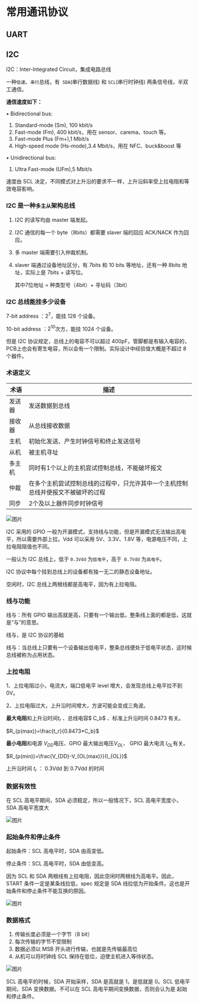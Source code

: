 # 常用通讯协议

## UART



## I2C

I2C：Inter-Integrated Circuit，集成电路总线

一种`低速`、`串行`总线，有` SDA`(串行数据线) 和 `SCL`(串行时钟线) 两条信号线，半双工通信。

**通信速度如下：**

• Bidirectional bus:

1. Standard-mode (Sm), 100 kbit/s
2. Fast-mode (Fm), 400 kbit/s，用在 sensor、carema、touch 等。
3. Fast-mode Plus (Fm+),1 Mbit/s
4. High-speed mode (Hs-mode),3.4 Mbit/s，用在 NFC、buck&boost 等

• Unidirectional bus:

1. Ultra Fast-mode (UFm),5 Mbit/s

速度由 SCL 决定，不同模式对上升沿的要求不一样，上升沿斜率受上拉电阻和等效电容影响。

### I2C 是一种`多主从`架构总线

1. I2C 的读写均由 master 端发起。

2. I2C 通信的每一个 byte（8bits）都需要 slaver 端的回应 ACK/NACK 作为回应。

3. 多 master 端需要引入仲裁机制。

4. slaver 端通过设备地址区分，有 7bits 和 10 bits 等地址，还有一种 8bits 地址，实际上是 7bits + 读写位。

    其中7位地址 = 种类型号（4bit）+ 寻址码（3bit）

### I2C 总线能挂多少设备

7-bit address ：$2^7$，能挂 128 个设备。

10-bit address ：$2^{10}$次方，能挂 1024 个设备。

但是 I2C 协议规定，总线上的电容不可以超过 400pF。管脚都是有输入电容的，PCB上也会有寄生电容，所以会有一个限制。实际设计中经验值大概是不超过 8 个器件。

### 术语定义

| 术语   | 描述                                                         |
| ------ | ------------------------------------------------------------ |
| 发送器 | 发送数据到总线                                               |
| 接收器 | 从总线接收数据                                               |
| 主机   | 初始化发送、产生时钟信号和终止发送信号                       |
| 从机   | 被主机寻址                                                   |
| 多主机 | 同时有1个以上的主机尝试控制总线，不能破坏报文                |
| 仲裁   | 在多个主机尝试控制总线的过程中，只允许其中一个主机控制总线并使报文不被破坏的过程 |
| 同步   | 2个及以上器件同步时钟信号                                    |

![图片](https://mmbiz.qpic.cn/mmbiz_png/hgnOITBSQYv04C6bYTPdYRV5tic8KYwOnxDVnzZ0bRLIgPvKfd6vAvoNoIFr2aN7zQDujesYkNpoK31ILpFxyYg/640?wx_fmt=png&wxfrom=5&wx_lazy=1&wx_co=1)

I2C 采用的 GPIO 一般为开漏模式，支持线与功能，但是开漏模式无法输出高电平，所以需要外部上拉。Vdd 可以采用 5V、3.3V、1.8V 等，电源电压不同，上拉电阻阻值也不同。

一般认为 I2C 总线上，低于 `0.3Vdd` 为`低电平`，高于` 0.7Vdd` 为`高电平`。

I2C 协议中每个挂到总线上的设备都有独一无二的静态设备地址。

空闲时，I2C 总线上两根线都是高电平，因为有上拉电阻。

### 线与功能

线与：所有 GPIO 输出高就是高，只要有一个输出低，整条线上面的都是低，这就是“与”的意思。

线与，是 I2C 协议的基础

线与：当总线上只要有一个设备输出低电平，整条总线便处于低电平状态，这时候总线被称为占用状态。

### 上拉电阻

1、上拉电阻过小，电流大，端口低电平 level 增大，会发现总线上电平拉不到 0V。

2、上拉电阻过大，上升沿时间增大，方波可能会变成三角波。

**最大电阻**和上升沿时间$t_r$ 、总线电容$ C_b$ 、标准上升沿时间 0.8473 有关。

$R_{p(max)}=\frac{t_r}{0.8473*C_b}$

**最小电阻**和电源 $V_{DD}$电压、GPIO 最大输出电压$V_{OL}$、 GPIO 最大电流 $I_{OL}$有关。

$R_{p(min)}=\frac{V_{DD}-V_{OL(max)}}{I_{OL}}$

上升沿时间 $t_r$ ： 0.3Vdd 到 0.7Vdd 的时间

### 数据有效性

在 SCL 高电平期间，SDA 必须稳定，所以一般情况下，SCL 高电平宽度小，SDA 高电平宽度大

![图片](https://mmbiz.qpic.cn/mmbiz_png/hgnOITBSQYv04C6bYTPdYRV5tic8KYwOnzkQoNXv1Xh3HODA9lnl1RB42iaOyZnsS6xKRPJPhz6bu9uz7R9vkeDw/640?wx_fmt=png&wxfrom=5&wx_lazy=1&wx_co=1)

### 起始条件和停止条件

起始条件：SCL 高电平时，SDA 由高变低。

停止条件：SCL 高电平时，SDA 由低变高。

因为 SCL 和 SDA 两根线有上拉电阻，因此空闲时两根线为高电平。因此，START 条件一定是某条线拉低，spec 规定是 SDA 线拉低为开始条件。这也是开始条件和停止条件不能互换的原因。

![图片](https://mmbiz.qpic.cn/mmbiz_png/hgnOITBSQYv04C6bYTPdYRV5tic8KYwOnevltAqfAPv7hcAupfIK6tMgK87iaL5ibvXQvicmF3RTl4oX8ibJIm3ptyw/640?wx_fmt=png&wxfrom=5&wx_lazy=1&wx_co=1)

### 数据格式

1. 传输长度必须是一个字节（8 bit）
2. 每次传输的字节不受限制
3. 数据必须以 MSB 开头进行传输，也就是先传输最高位
4. 从机可以将时钟线 SCL 保持在低位，迫使主机进入等待状态。

![图片](https://mmbiz.qpic.cn/mmbiz_png/hgnOITBSQYv04C6bYTPdYRV5tic8KYwOnoUiauS5GpAl92NFic7MpR2HEY9NUyBtUsUWwR1U6yAiadXchlxRslr0cw/640?wx_fmt=png&wxfrom=5&wx_lazy=1&wx_co=1)

SCL 高电平的时候，SDA 开始采样，SDA 是高就是 1，是低就是 0。SCL 低电平期间，SDA 变换数据。不可以在 SCL 高电平期间变换数据，否则会认为是 起始和停止条件。
